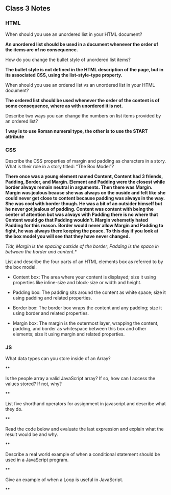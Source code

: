 ## Class 3 Notes

### HTML

When should you use an unordered list in your HTML document?

**An unordered list should be used in a document whenever the order of the items are of no consequence.**

How do you change the bullet style of unordered list items?

**The bullet style is not defined in the HTML description of the page, but in its associated CSS, 
using the list-style-type property.**

When should you use an ordered list vs an unordered list in your HTML document?

**The ordered list should be used whenever the order of the content is of some consequence, where as with 
unordered it is not.**

Describe two ways you can change the numbers on list items provided by an ordered list?

**1 way is to use Roman numeral type, the other is to use the START attribute**


### CSS

Describe the CSS properties of margin and padding as characters in a story.
What is their role in a story titled: “The Box Model”?

**There once was a young element named Content, Content had 3 friends, Padding, Border, and Margin.  Element and Padding were the closest while border always remain neutral in arguments.  Then there was Margin.  Margin was jealous beause she was always on the ouside and felt like she could never get close to content because padding was always in the way.  She was cool with border though.  He was a bit of an outsider himself but he never got jealous of padding. Content was content with being the center of attention but was always with Padding there is no where that Content would go that Padding wouldn't.  Margin vehemetly hated Padding for this reason. Border would never allow Margin and Padding to fight, he was always there keeping the peace.  To this day if you look at the box model you will see that they have never changed.**

*Tldr, Margin is the spacing outside of the border,
Padding is the space in between the border and content.**

List and describe the four parts of an HTML elements box as referred to by the box model.

- Content box: The area where your content is displayed; size it using properties like inline-size 
and block-size or width and height.

- Padding box: The padding sits around the content as white space; size it using padding and related properties.

- Border box: The border box wraps the content and any padding; size it using border and related properties.

- Margin box: The margin is the outermost layer, wrapping the content, padding, and border as whitespace
between this box and other elements; size it using margin and related properties.

### JS

What data types can you store inside of an Array?

**

Is the people array a valid JavaScript array? If so, how can I access the values stored? If not, why?

**

List five shorthand operators for assignment in javascript and describe what they do.

**

Read the code below and evaluate the last expression and explain what the result would be and why.

**

Describe a real world example of when a conditional statement should be used in a JavaScript program.

**

Give an example of when a Loop is useful in JavaScript.

**
